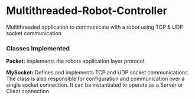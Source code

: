 # Multithreaded-Robot-Controller
Multithreaded application to communicate with a robot using TCP &amp; UDP socket communication

### Classes Implemented

**Packet:** implements the robots application layer protocol.  
  
**MySocket:** Defines and implements TCP and UDP socket communications. The class is also responsible for configuration and communication over a single socket connection. It can be instantiated to operate as a Server or Client connection

